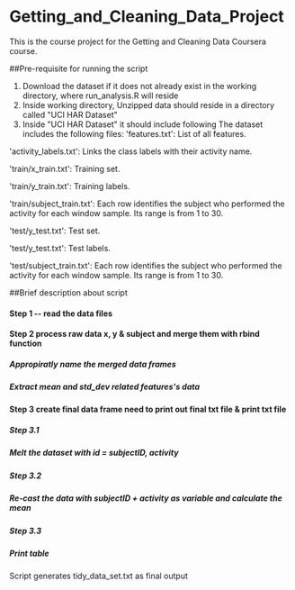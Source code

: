# Getting_and_Cleaning_Data_Project

This is the course project for the Getting and Cleaning Data Coursera course. 

##Pre-requisite for running the script

1. Download the dataset if it does not already exist in the working directory, where run_analysis.R will reside
2. Inside working directory, Unzipped data should reside in a directory called "UCI HAR Dataset"
3. Inside "UCI HAR Dataset" it should include following
The dataset includes the following files:
 'features.txt': List of all features.

 'activity_labels.txt': Links the class labels with their activity name.
 
 'train/x_train.txt': Training set.
 
 'train/y_train.txt': Training labels.
 
 'train/subject_train.txt': Each row identifies the subject who performed the activity for each window sample. Its range is from 1 to 30. 
 
 'test/y_test.txt': Test set.
 
 'test/y_test.txt': Test labels.
 
 'test/subject_train.txt': Each row identifies the subject who performed the activity for each window sample. Its range is from 1 to 30. 

##Brief description about script 

#### Step 1 -- read the data files

#### Step 2 process raw data x, y & subject and merge them with rbind function
##### Appropiratly name the merged data frames
##### Extract mean and std_dev related features's data
	
#### Step 3 create final data frame need to print out final txt file & print txt file
##### Step 3.1
##### Melt the dataset with id = subjectID, activity
##### Step 3.2
##### Re-cast the data with subjectID + activity as variable and calculate the mean
##### Step 3.3
##### Print table


Script generates tidy_data_set.txt as final output
